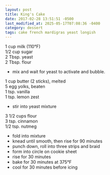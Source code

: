 ```yaml
---
layout: post
title: King's Cake
date: 2017-02-28 13:51:51 -0500
last_modified_at: 2025-05-17T07:08:36 -0400
category: dessert
tags: cake french mardigras yeast longish
---
```

1 cup milk (110°F)  
1/2 cup sugar  
2 Tbsp. yeast  
2 Tbsp. flour  

  * mix and wait for yeast to activate and bubble.

1 cup butter (2 sticks), melted  
5 egg yolks, beaten  
1 tsp. vanilla  
1 tsp. lemon zest  

  * stir into yeast mixture

3 1/2 cups flour  
3 tsp. cinnamon  
1/2 tsp. nutmeg  

  * fold into mixture
  * knead until smooth, then rise for 90 minutes
  * punch down, roll into three strips and braid
  * form into circle on cookie sheet
  * rise for 30 minutes
  * bake for 30 minutes at 375°F
  * cool for 30 minutes before icing

